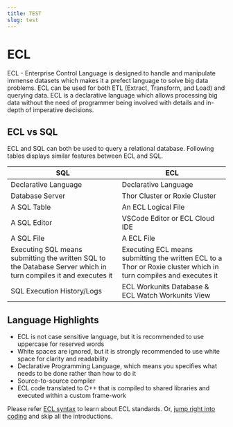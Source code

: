 ```yaml
---
title: TEST
slug: test
---
```


# ECL

ECL - Enterprise Control Language is designed to handle and manipulate immense datasets which makes it a prefect language to solve big data problems. ECL can be used for both ETL (Extract, Transform, and Load) and querying data. ECL is a declarative language which allows processing big data without the need of programmer being involved with details and in-depth of imperative decisions.

## ECL vs SQL

ECL and SQL can both be used to query a relational database. Following tables displays similar features between ECL and SQL.

| SQL                                                                                                             | ECL                                                                                                              |
| --------------------------------------------------------------------------------------------------------------- | ---------------------------------------------------------------------------------------------------------------- |
| Declarative Language                                                                                            | Declarative Language                                                                                             |
| Database Server                                                                                                 | Thor Cluster or Roxie Cluster                                                                                    |
| A SQL Table                                                                                                     | An ECL Logical File                                                                                              |
| A SQL Editor                                                                                                    | VSCode Editor or ECL Cloud IDE                                                                                   |
| A SQL File                                                                                                      | A ECL File                                                                                                       |
| Executing SQL means submitting the written SQL to the Database Server which in turn compiles it and executes it | Executing ECL means submitting the written ECL to a Thor or Roxie cluster which in turn compiles and executes it |
| SQL Execution History/Logs                                                                                      | ECL Workunits Database & ECL Watch Workunits View                                                                |

## Language Highlights

- ECL is not case sensitive language, but it is recommended to use uppercase for reserved words
- White spaces are ignored, but it is strongly recommended to use white space for clarity and readability
- Declarative Programming Language, which means you specifies what needs to be done rather than how to do it
- Source-to-source compiler
- ECL code translated to C++ that is compiled to shared libraries and executed within a custom frame-work

Please refer [ECL syntax](./syntax.md) to learn about ECL standards. Or,
[jump right into coding](./output.md) and skip all the introductions.
